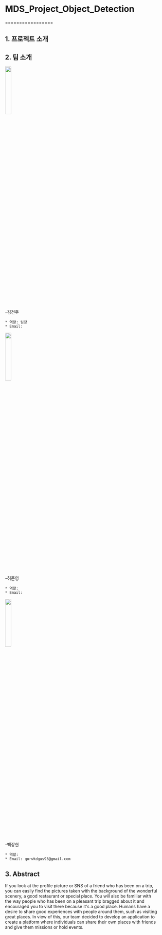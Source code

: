 # MDS_Project_Object_Detection

=================

## 1. 프로젝트 소개


## 2. 팀 소개

<img src =./pic/장현.jpg width="20%" height="20%">

-김건주
````
* 역할: 팀장
* Email: 
````

<img src =./pic/장현.jpg width="20%" height="20%">

-허준영
````
* 역할:  
* Email: 
````


<img src =./pic/장현.jpg width="20%" height="20%">

-백장현
````
* 역할:  
* Email: qorwkdgus93@gmail.com
````




## 3. Abstract

If you look at the profile picture or SNS of a friend who has been on a trip, you can easily find the pictures taken with the background of the wonderful scenery, a good restaurant or special place. You will also be familiar with the way people who has been on a pleasant trip bragged about it and encouraged you to visit there because it's a good place. Humans have a desire to share good experiences with people around them, such as visiting great places. In view of this, our team decided to develop an application to create a platform where individuals can share their own places with friends and give them missions or hold events.

<!--
### 개발 언어
   
### 사용 프레임워크
   
### 주요 라이브러리 
   
### 서버 프로세스
 
### 데이터베이스
  

## 4. 기타
-->
